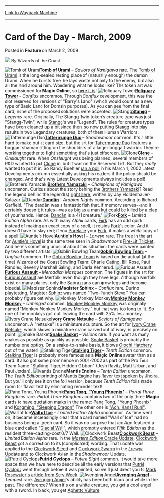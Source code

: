 
---
[Link to Wayback Machine](https://web.archive.org/web/20220706172141/https://magic.wizards.com/en/articles/archive/feature/card-day-march-2009-2009-03-02)

[_metadata_:wayback_url]:- "https://magic.wizards.com/en/articles/archive/feature/card-day-march-2009-2009-03-02"
[_metadata_:wayback_raw_url]:- "https://web.archive.org/web/20220706172141id_/https://magic.wizards.com/en/articles/archive/feature/card-day-march-2009-2009-03-02"
[_metadata_:wayback_capture_timestamp]:- "2022-07-06 17:21:41+00:00"
[_metadata_:description]:- "Tomb of Urami – Saviors of Kamigawa rare. The Tomb of Urami is the long-sealed resting place of (naturally enough) the demon Urami. When he bursts free, he lays waste not only to the enemy, but also all the land around him. Wondering what he looks like? The token art was commissioned for Magic Online, so here it is! Reliquary Tower – Conflux uncommon. Through Conflux"
[_metadata_:generator]:- "Drupal 7 (http://drupal.org)"
[_metadata_:publish_date]:- "2009-03-02"
---


Card of the Day - March, 2009
=============================



 Posted in **Feature**
 on March 2, 2009 






![](https://media.magic.wizards.com/styles/auth_small/public/images/person/wizards_author.jpg)
By Wizards of the Coast











![Tomb of Urami](http://gatherer.wizards.com/Handlers/Image.ashx?type=card&name=Tomb+of+Urami)**[Tomb of Urami](https://gatherer.wizards.com/Pages/Card/Details.aspx?name=Tomb+of+Urami)** – *Saviors of Kamigawa* rare. The [Tomb of Urami](https://gatherer.wizards.com/Pages/Card/Details.aspx?name=Tomb+of+Urami) is the long-sealed resting place of (naturally enough) the demon Urami. When he bursts free, he lays waste not only to the enemy, but also all the land around him. Wondering what he looks like? The token art was commissioned for **Magic Online**, so [here it is](http://archive.wizards.com/Magic/Magazine/Article.aspx?x=global/images/mtgcom_arcana_841_pic2_en.jpg)!
 ![Reliquary Tower](http://gatherer.wizards.com/Handlers/Image.ashx?type=card&name=Reliquary+Tower)**[Reliquary Tower](https://gatherer.wizards.com/Pages/Card/Details.aspx?name=Reliquary+Tower)** – *Conflux* uncommon. Through *Conflux* development, this was the slot reserved for versions of "Barry's Land" (which would count as a new type of Basic Land for Domain purposes). As you can see from the final card, none of the proposed solutions were accepted.
 ![Stangg](http://gatherer.wizards.com/Handlers/Image.ashx?type=card&name=Stangg)**[Stangg](https://gatherer.wizards.com/Pages/Card/Details.aspx?name=Stangg)** – *Legends* rare. Originally, The Stangg Twin token's creature type was just "Stangg-Twin", while [Stangg](https://gatherer.wizards.com/Pages/Card/Details.aspx?name=Stangg)'s was "Legend". The rules for creature types have been cleaned up a bit since then, so now putting [Stangg](https://gatherer.wizards.com/Pages/Card/Details.aspx?name=Stangg) into play results in two Legendary creatures, both of them Human Warriors.
 ![Tattermunge Duo](http://gatherer.wizards.com/Handlers/Image.ashx?type=card&name=Tattermunge+Duo)**[Tattermunge Duo](https://gatherer.wizards.com/Pages/Card/Details.aspx?name=Tattermunge+Duo)** – *Shadowmoor* common. It's a little hard to make out at card size, but the art for [Tattermunge Duo](https://gatherer.wizards.com/Pages/Card/Details.aspx?name=Tattermunge+Duo) features a boggart shaman sitting on the shoulders of a larger boggart warrior. They're working together to fight something that's just offscreen.
 ![Clone](http://gatherer.wizards.com/Handlers/Image.ashx?type=card&name=Clone)**[Clone](https://gatherer.wizards.com/Pages/Card/Details.aspx?name=Clone)** – *Onslaught* rare. When *Onslaught* was being planned, several members of R&D wanted to put [Clone](https://gatherer.wizards.com/Pages/Card/Details.aspx?name=Clone) in, but it was on the Reserved List. But they *really* wanted to put it in. So Randy Buehler [ran a poll](/en/articles/archive/latest-developments/reexamining-reprints-2002-03-01-0) in his March 1, 2002 Latest Developments column essentially asking his readers if the policy should be changed. And that's why Latest Developments always includes a poll!
 ![Brothers Yamazaki](http://gatherer.wizards.com/Handlers/Image.ashx?type=card&name=Brothers+Yamazaki)**[Brothers Yamazaki](https://gatherer.wizards.com/Pages/Card/Details.aspx?name=Brothers+Yamazaki)** – *Champions of Kamigawa* uncommon. Curious about the story behing the [Brothers Yamazaki](https://gatherer.wizards.com/Pages/Card/Details.aspx?name=Brothers+Yamazaki)? Read the legend behind the legend(s) [right here](http://www.wizards.com/Magic/TCG/Article.aspx?x=magic/chk/yamazaki), written by Jay Moldenhauer-Salazar.
 ![Dandan](http://gatherer.wizards.com/Handlers/Image.ashx?type=card&name=Dandan)**[Dandân](https://gatherer.wizards.com/Pages/Card/Details.aspx?name=Dand%C3%A2n)** – *Arabian Nights* common. According to Richard Garfield, "The dandân was a fantastic fish that, if memory serves--and it certainly doesn't; it rules--was as big as a man but could be killed by a clap of your hands. Hence, [Dandân](https://gatherer.wizards.com/Pages/Card/Details.aspx?name=Dand%C3%A2n) is a 4/1 creature."
 ![Fork](http://gatherer.wizards.com/Handlers/Image.ashx?type=card&name=Fork)**[Fork](https://gatherer.wizards.com/Pages/Card/Details.aspx?name=Fork)** – *Limited Edition Alpha* rare. As with many *Alpha* cards, [Fork](https://gatherer.wizards.com/Pages/Card/Details.aspx?name=Fork) has an odd quirk: instead of making an exact copy of a spell, it retains [Fork](https://gatherer.wizards.com/Pages/Card/Details.aspx?name=Fork)'s color. And it doesn't have to stay red; if you [Purelace](https://gatherer.wizards.com/Pages/Card/Details.aspx?name=Purelace) your [Fork](https://gatherer.wizards.com/Pages/Card/Details.aspx?name=Fork), it makes a *white* copy of a spell!
 ![Auntie's Hovel](http://gatherer.wizards.com/Handlers/Image.ashx?type=card&name=Auntie%27s+Hovel)**[Auntie's Hovel](https://gatherer.wizards.com/Pages/Card/Details.aspx?name=Auntie%27s+Hovel)** – *Lorwyn* rare. The tree in the art for [Auntie's Hovel](https://gatherer.wizards.com/Pages/Card/Details.aspx?name=Auntie%27s+Hovel) is the same tree seen in *Shadowmoor*'s [Fire-Lit Thicket](https://gatherer.wizards.com/Pages/Card/Details.aspx?name=Fire-Lit+Thicket). And here's something unusual about this situation: the cards were painted by two different artists!
 ![Goblin Bowling Team](http://gatherer.wizards.com/Handlers/Image.ashx?type=card&name=Goblin+Bowling+Team)**[Goblin Bowling Team](https://gatherer.wizards.com/Pages/Card/Details.aspx?name=Goblin+Bowling+Team)** – *Unglued* common. The [Goblin Bowling Team](https://gatherer.wizards.com/Pages/Card/Details.aspx?name=Goblin+Bowling+Team) is based on the actual (at the time) Wizards of the Coast Bowling Team: Charlie Catino, Bill Rose, Paul Randles, Beverly Marshall Saling, and Darla Kennerud.
 ![Furious Assault](http://gatherer.wizards.com/Handlers/Image.ashx?type=card&name=Furious+Assault)**[Furious Assault](https://gatherer.wizards.com/Pages/Card/Details.aspx?name=Furious+Assault)** – *Mercadian Masques* common. The figures in the art for [Furious Assault](https://gatherer.wizards.com/Pages/Card/Details.aspx?name=Furious+Assault) are Merfolk, even though they have legs. Although Merfolk exist on many planes, only the Saprazzans can grow legs and become bipedal.
 ![Magister Sphinx](http://gatherer.wizards.com/Handlers/Image.ashx?type=card&name=Magister+Sphinx)**[Magister Sphinx](https://gatherer.wizards.com/Pages/Card/Details.aspx?name=Magister+Sphinx)** – *Conflux* rare. During playtesting, [Magister Sphinx](https://gatherer.wizards.com/Pages/Card/Details.aspx?name=Magister+Sphinx) was named "Two-Punch Steve." You can probably figure out why.
 ![Monkey Monkey Monkey](http://gatherer.wizards.com/Handlers/Image.ashx?type=card&name=Monkey+Monkey+Monkey)**[Monkey Monkey Monkey](https://gatherer.wizards.com/Pages/Card/Details.aspx?name=Monkey+Monkey+Monkey)** – *Unhinged* common. [Monkey Monkey Monkey](https://gatherer.wizards.com/Pages/Card/Details.aspx?name=Monkey+Monkey+Monkey) was originally named "Monkey Monkey Monkey Monkey," but that was too long to fit. So one of the monkeys got cut, leaving the card with 25% less monkey.
 ![Ivory Crane Netsuke](http://gatherer.wizards.com/Handlers/Image.ashx?type=card&name=Ivory+Crane+Netsuke)**[Ivory Crane Netsuke](https://gatherer.wizards.com/Pages/Card/Details.aspx?name=Ivory+Crane+Netsuke)** – *Saviors of Kamigawa* uncommon. A "netsuke" is a miniature sculpture. So the art for [Ivory Crane Netsuke](https://gatherer.wizards.com/Pages/Card/Details.aspx?name=Ivory+Crane+Netsuke), which shows a miniature crane carved out of ivory, is precisely on point.
 ![Snake Basket](http://gatherer.wizards.com/Handlers/Image.ashx?type=card&name=Snake+Basket)**[Snake Basket](https://gatherer.wizards.com/Pages/Card/Details.aspx?name=Snake+Basket)** – *Visions* rare. If you want as many snakes as possible as quickly as possible, [Snake Basket](https://gatherer.wizards.com/Pages/Card/Details.aspx?name=Snake+Basket) is probably the number one option. On a snake-to-snake basis, it blows [Orochi Hatchery](https://gatherer.wizards.com/Pages/Card/Details.aspx?name=Orochi+Hatchery) out of the water!
 ![Stalking Tiger](http://gatherer.wizards.com/Handlers/Image.ashx?type=card&name=Stalking+Tiger)**[Stalking Tiger](https://gatherer.wizards.com/Pages/Card/Details.aspx?name=Stalking+Tiger)** – *Tenth Edition* common. [Stalking Tiger](https://gatherer.wizards.com/Pages/Card/Details.aspx?name=Stalking+Tiger) is probably more famous as a **Magic Online** avatar than as a card. It also got some prominence in 2001-2002 as part of the Pro Tour Team Name "Stalking Tiger, Hidden Gibbon" (Josh Ravitz, Matt Urban, and Paul Jordan).
 ![Mantis Engine](http://gatherer.wizards.com/Handlers/Image.ashx?type=card&name=Mantis+Engine)**[Mantis Engine](https://gatherer.wizards.com/Pages/Card/Details.aspx?name=Mantis+Engine)** – *Tenth Edition* uncommon. The *Tenth Edition* printing of [Mantis Engine](https://gatherer.wizards.com/Pages/Card/Details.aspx?name=Mantis+Engine) has flavor text spoken by Jhoira. But you'll only see it on the foil version, because *Tenth Edition* foils made room for flavor text by eliminating reminder text!
 ![Pang Tong, Young Phoenix](http://gatherer.wizards.com/Handlers/Image.ashx?type=card&name=Pang+Tong%2C+Young+Phoenix)**[Pang Tong, "Young Phoenix"](https://gatherer.wizards.com/Pages/Card/Details.aspx?name=Pang+Tong%2C+%22Young+Phoenix%22)** – *Portal Three Kingdoms* rare. *Portal Three Kingdoms* contains two of the only three **Magic** cards to have quotation marks in the name: [Pang Tong, "Young Phoenix"](https://gatherer.wizards.com/Pages/Card/Details.aspx?name=Pang+Tong%2C+%22Young+Phoenix%22) and [Kongming, "Sleeping Dragon"](https://gatherer.wizards.com/Pages/Card/Details.aspx?name=Kongming%2C+%22Sleeping+Dragon%22) The other one is ["Ach, Hans! Run!"](https://gatherer.wizards.com/Pages/Card/Details.aspx?name=%22Ach%2C+Hans%21+Run%21%22).
 ![Wall of Ice](http://gatherer.wizards.com/Handlers/Image.ashx?type=card&name=Wall+of+Ice)**[Wall of Ice](https://gatherer.wizards.com/Pages/Card/Details.aspx?name=Wall+of+Ice)** – *Limited Edition Alpha* uncommon. As time went on, it became increasingly clear that a card named "Wall of Ice" had no business being a green card. So it was no surprise that *Ice Age* featured a blue card called "[Glacial Wall](https://gatherer.wizards.com/Pages/Card/Details.aspx?name=Glacial+Wall)", which promptly entered *Fifth Edition* as the resident three-casting-cost 0/7 Wall.
 ![Clockwork Beast](http://gatherer.wizards.com/Handlers/Image.ashx?type=card&name=Clockwork+Beast)**[Clockwork Beast](https://gatherer.wizards.com/Pages/Card/Details.aspx?name=Clockwork+Beast)** – *Limited Edition Alpha* rare. In the [*Masters Edition* Oracle Update](/en/articles/archive/masters-edition-update-bulletin-2007-08-29), [Clockwork Beast](https://gatherer.wizards.com/Pages/Card/Details.aspx?name=Clockwork+Beast) got a correction to its (complicated) wording. That update was applied to the [Clockwork Steed](https://gatherer.wizards.com/Pages/Card/Details.aspx?name=Clockwork+Steed) and [Clockwork Swarm](http://gatherer.wizards.com/Pages/Card/Details.aspx?&name=Clockwork%2BSwarm) in the [*Lorwyn* Update](/en/articles/archive/lorwyn-oracle-changes-2007-09-26) and to [Clockwork Avian](https://gatherer.wizards.com/Pages/Card/Details.aspx?name=Clockwork+Avian) in the [*Shadowmoor* Update](/en/articles/archive/shadowmoor-update-bulletin-2008-04-16).
 ![Putrid Cyclops](http://gatherer.wizards.com/Handlers/Image.ashx?type=card&name=Putrid+Cyclops)**[Putrid Cyclops](https://gatherer.wizards.com/Pages/Card/Details.aspx?name=Putrid+Cyclops)** – *Future Sight* common. It would take more space than we have here to describe all the early versions that [Putrid Cyclops](https://gatherer.wizards.com/Pages/Card/Details.aspx?name=Putrid+Cyclops) went through before it was printed, so we'll just direct you to [Mark Rosewater's article from Scry Week](/en/articles/archive/making-magic/scrying-game-2007-05-14).
 ![Avenging Angel](http://gatherer.wizards.com/Handlers/Image.ashx?type=card&name=Avenging+Angel)**[Avenging Angel](https://gatherer.wizards.com/Pages/Card/Details.aspx?name=Avenging+Angel)** – *Tempest* rare. [Avenging Angel](https://gatherer.wizards.com/Pages/Card/Details.aspx?name=Avenging+Angel)'s ability has been both black and white in the past. The difference? When it's on a white creature, you get a cool angel with a sword. In black, you get [Aphetto Vulture](http://gatherer.wizards.com/Pages/Card/Details.aspx?&name=Aphetto%2BVulture)






